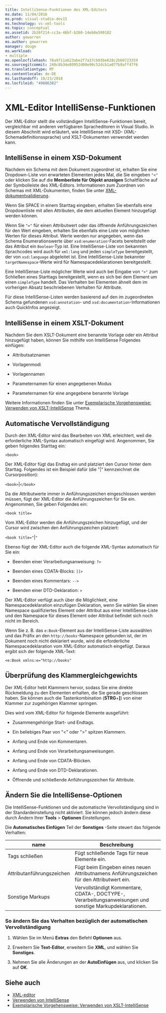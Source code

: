 ```yaml
---
title: IntelliSense-Funktionen des XML-Editors
ms.date: 11/04/2016
ms.prod: visual-studio-dev15
ms.technology: vs-xml-tools
ms.topic: conceptual
ms.assetid: 2b26f214-cc3a-46bf-b260-14eb8e599182
author: gewarren
ms.author: gewarren
manager: douge
ms.workload:
- multiple
ms.openlocfilehash: 78a9711a623abe2f7a37cb03be628c2b60723359
ms.sourcegitcommit: 240c8b34e80952d00e90c52dcb1a077b9aff47f6
ms.translationtype: MT
ms.contentlocale: de-DE
ms.lasthandoff: 10/23/2018
ms.locfileid: "49886382"
---
```

# <a name="xml-editor-intellisense-features"></a>XML-Editor IntelliSense-Funktionen

Der XML-Editor stellt die vollständigen IntelliSense-Funktionen bereit, vergleichbar mit anderen verfügbaren Spracheditoren in Visual Studio. In diesem Abschnitt wird erläutert, wie IntelliSense mit XSD- (XML-Schemadefinitionssprache) und XSLT-Dokumenten verwendet werden kann.

## <a name="intellisense-in-an-xsd-document"></a>IntelliSense in einem XSD-Dokument
 Nachdem ein Schema mit dem Dokument zugeordnet ist, erhalten Sie eine Dropdown-Liste von erwarteten Elementen jedes Mal, die Sie eingeben `"<"` oder klicken Sie auf die **Memberliste für Objekt anzeigen** Schaltfläche auf der Symbolleiste des XML-Editors. Informationen zum Zuordnen von Schemas mit XML-Dokumenten, finden Sie unter [XML-dokumentvalidierung](../xml-tools/xml-document-validation.md).

 Wenn Sie SPACE in einem Starttag eingeben, erhalten Sie ebenfalls eine Dropdownliste mit allen Attributen, die dem aktuellen Element hinzugefügt werden können.

 Wenn Sie `"="` für einen Attributwert oder das öffnende Anführungszeichen für den Wert eingeben, erhalten Sie ebenfalls eine Liste von möglichen Werten für dieses Attribut. Werte werden nur angegeben, wenn das Schema Enumerationswerte über `xsd:enumeration`-Facets bereitstellt oder das Attribut ein `Boolean`-Typ ist. Eine IntelliSense-Liste von bekannten Sprachcodes wird auch für `xml:lang` und jeden `simpleType` bereitgestellt, der von `xsd:language` abgeleitet ist. Eine IntelliSense-Liste bekannter `targetNamespace`-Werte wird für Namespacedeklarationen bereitgestellt.

 Eine IntelliSense-Liste möglicher Werte wird auch bei Eingabe von `">"` zum Schließen eines Starttags bereitgestellt, wenn es sich bei dem Element um einen `simpleType` handelt. Das Verhalten bei Elementen ähnelt dem im vorherigen Absatz beschriebenen Verhalten für Attribute.

 Für diese IntelliSense-Listen werden basierend auf den im zugeordneten Schema gefundenen `xsd:annotation`- und `xsd:documentation`-Informationen auch QuickInfos angezeigt.

## <a name="intellisense-in-an-xslt-document"></a>IntelliSense in einem XSLT-Dokument
 Nachdem Sie dem XSLT-Dokument eine benannte Vorlage oder ein Attribut hinzugefügt haben, können Sie mithilfe von IntelliSense Folgendes einfügen:

-   Attributsatznamen

-   Vorlagenmodi

-   Vorlagennamen

-   Parameternamen für einen angegebenen Modus

-   Parameternamen für eine angegebene benannte Vorlage

Weitere Informationen finden Sie unter [Exemplarische Vorgehensweise: Verwenden von XSLT-IntelliSense](../xml-tools/walkthrough-using-xslt-intellisense.md) Thema.

## <a name="auto-completion"></a>Automatische Vervollständigung
 Durch den XML-Editor wird das Bearbeiten von XML erleichtert, weil die erforderliche XML-Syntax automatisch eingefügt wird. Angenommen, Sie geben folgendes Starttag ein:

 `<book>`

 Der XML-Editor fügt das Endtag ein und platziert den Cursor hinter dem Starttag. Folgendes ist ein Beispiel dafür (die "&#124;" kennzeichnet die Cursorposition):

 `<book>`&#124;`</book>`

 Da die Attributwerte immer in Anführungszeichen eingeschlossen werden müssen, fügt der XML-Editor die Anführungszeichen für Sie ein. Angenommen, Sie geben Folgendes ein:

 `<book title=`

 Vom XML-Editor werden die Anführungszeichen hinzugefügt, und der Cursor wird zwischen den Anführungszeichen platziert:

 `<book title="`&#124;`"`

 Ebenso fügt der XML-Editor auch die folgende XML-Syntax automatisch für Sie ein:

-   Beenden einer Verarbeitungsanweisung: `?>`

-   Beenden eines CDATA-Blocks: `]]>`

-   Beenden eines Kommentars: `-->`

-   Beenden einer DTD-Deklaration: `>`

Der XML-Editor verfügt auch über die Möglichkeit, eine Namespacedeklaration einzufügen Deklaration, wenn Sie wählen Sie einen Namespace qualifiziertes Element oder Attribut aus einer IntelliSense-Liste und den Namespace für dieses Element oder Attribut befindet sich noch nicht im Bereich.

Wenn Sie z. B. das `e:Book`-Element aus der IntelliSense-Liste auswählen und das Präfix an den `http://books`-Namespace gebunden ist, der im Dokument noch nicht deklariert wurde, wird die erforderliche Namespacedeklaration vom XML-Editor automatisch eingefügt. Daraus ergibt sich der folgende XML-Text:

`<e:Book xmlns:e="http://books"`

## <a name="brace-matching"></a>Überprüfung des Klammergleichgewichts
 Der XML-Editor hebt Klammern hervor, sodass Sie eine direkte Rückmeldung zu den Elementen erhalten, die Sie gerade geschlossen haben. Sie können auch die Tastenkombination (**STRG**+**]**) von einer Klammer zur zugehörigen Klammer springen.

 Dies wird vom XML-Editor für folgende Elemente ausgeführt:

-   Zusammengehörige Start- und Endtags.

-   Ein beliebiges Paar von "\<" oder ">" spitzen Klammern.

-   Anfang und Ende von Kommentaren.

-   Anfang und Ende von Verarbeitungsanweisungen.

-   Anfang und Ende von CDATA-Blöcken.

-   Anfang und Ende von DTD-Deklarationen.

-   Öffnende und schließende Anführungszeichen für Attribute.

## <a name="modify-the-intellisense-options"></a>Ändern Sie die IntelliSense-Optionen
 Die IntelliSense-Funktionen und die automatische Vervollständigung sind in der Standardeinstellung nicht aktiviert. Sie können jedoch ändern diese durch Ändern Ihrer **Tools** > **Optionen** Einstellungen.

 Die **Automatisches Einfügen** Teil der **Sonstiges** -Seite steuert das folgende Verhalten:

|name|Beschreibung|
|-|-----------------|
|Tags schließen|Fügt schließende Tags für neue Elemente ein.|
|Attributanführungszeichen|Fügt beim Eingeben eines neuen Attributnamens Anführungszeichen für den Attributwert ein.|
|Sonstige Markups|Vervollständigt Kommentare, CDATA-, DOCTYPE-, Verarbeitungsanweisungen und sonstige Markupdeklarationen.|

### <a name="to-change-the-auto-completion-behavior"></a>So ändern Sie das Verhalten bezüglich der automatischen Vervollständigung

1.  Wählen Sie im Menü **Extras** den Befehl **Optionen** aus.

2.  Erweitern Sie **Text-Editor**, erweitern Sie **XML**, und wählen Sie **Sonstiges**.

3.  Nehmen Sie alle Änderungen an der **AutoEinfügen** aus, und klicken Sie auf **OK**.

## <a name="see-also"></a>Siehe auch

- [XML-editor](../xml-tools/xml-editor.md)
- [Verwenden von IntelliSense](../ide/using-intellisense.md)
- [Exemplarische Vorgehensweise: Verwenden von XSLT-IntelliSense](../xml-tools/walkthrough-using-xslt-intellisense.md)